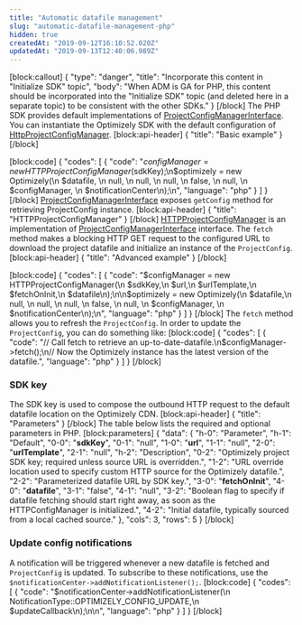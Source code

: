```yaml
---
title: "Automatic datafile management"
slug: "automatic-datafile-management-php"
hidden: true
createdAt: "2019-09-12T16:10:52.020Z"
updatedAt: "2019-09-13T12:40:06.989Z"
---
```

[block:callout]
{
  "type": "danger",
  "title": "Incorporate this content in \"Initialize SDK\" topic",
  "body": "When ADM is GA for PHP, this content should be incorporated into the \"Initialize SDK\" topic (and deleted here in a separate topic) to be consistent with the other SDKs."
}
[/block]
The PHP SDK provides default implementations of  [ProjectConfigManagerInterface](https://github.com/optimizely/php-sdk/blob/master/src/Optimizely/ProjectConfigManager/ProjectConfigManagerInterface.php). 
You can instantiate the Optimizely SDK with the default configuration of [HttpProjectConfigManager](https://staging-optimizely-parent.readme.io/staging-optimizely-full-stack/docs/php-datafile-manager#section-httpprojectconfigmanager).
[block:api-header]
{
  "title": "Basic example"
}
[/block]

[block:code]
{
  "codes": [
    {
      "code": "$configManager = new HTTPProjectConfigManager($sdkKey);\n$optimizely = new Optimizely(\n  $datafile, \n  null, \n  null, \n  null, \n  false, \n  null, \n  $configManager, \n  $notificationCenter\n);\n",
      "language": "php"
    }
  ]
}
[/block]
[ProjectConfigManagerInterface](https://github.com/optimizely/php-sdk/blob/master/src/Optimizely/ProjectConfigManager/ProjectConfigManagerInterface.php) exposes `getConfig` method for retrieving ProjectConfig instance.
[block:api-header]
{
  "title": "HTTPProjectConfigManager"
}
[/block]
[HTTPProjectConfigManager](https://github.com/optimizely/php-sdk/blob/master/src/Optimizely/ProjectConfigManager/HTTPProjectConfigManager.php) is an implementation of [ProjectConfigManagerInterface](https://github.com/optimizely/php-sdk/blob/master/src/Optimizely/ProjectConfigManager/ProjectConfigManagerInterface.php) interface.
The `fetch` method makes a blocking HTTP GET request to the configured URL to download the project datafile and initialize an instance of the `ProjectConfig`.
[block:api-header]
{
  "title": "Advanced example"
}
[/block]

[block:code]
{
  "codes": [
    {
      "code": "$configManager = new HTTPProjectConfigManager(\n  $sdkKey,\n  $url,\n  $urlTemplate,\n  $fetchOnInit,\n  $datafile\n);\n\n$optimizely = new Optimizely(\n  $datafile,\n  null, \n  null, \n  null, \n  false, \n  null, \n  $configManager, \n  $notificationCenter\n);\n",
      "language": "php"
    }
  ]
}
[/block]
The `fetch` method allows you to refresh the `ProjectConfig`. In order to update the `ProjectConfig`, you can do something like:
[block:code]
{
  "codes": [
    {
      "code": "// Call fetch to retrieve an up-to-date-datafile.\n$configManager->fetch();\n// Now the Optimizely instance has the latest version of the datafile.",
      "language": "php"
    }
  ]
}
[/block]
### SDK key

The SDK key is used to compose the outbound HTTP request to the default datafile location on the Optimizely CDN.
[block:api-header]
{
  "title": "Parameters"
}
[/block]
The table below lists the required and optional parameters in PHP.
[block:parameters]
{
  "data": {
    "h-0": "Parameter",
    "h-1": "Default",
    "0-0": "**sdkKey**",
    "0-1": "null",
    "1-0": "**url**",
    "1-1": "null",
    "2-0": "**urlTemplate**",
    "2-1": "null",
    "h-2": "Description",
    "0-2": "Optimizely project SDK key; required unless source URL is overridden.",
    "1-2": "URL override location used to specify custom HTTP source for the Optimizely datafile.",
    "2-2": "Parameterized datafile URL by SDK key.",
    "3-0": "**fetchOnInit**",
    "4-0": "**datafile**",
    "3-1": "false",
    "4-1": "null",
    "3-2": "Boolean flag to specify if datafile fetching should start right away, as soon as the HTTPConfigManager is initialized.",
    "4-2": "Initial datafile, typically sourced from a local cached source."
  },
  "cols": 3,
  "rows": 5
}
[/block]
### Update config notifications

A notification will be triggered whenever a new datafile is fetched and `ProjectConfig` is updated. To subscribe to these notifications, use the `$notificationCenter->addNotificationListener();`.
[block:code]
{
  "codes": [
    {
      "code": "$notificationCenter->addNotificationListener(\n   NotificationType::OPTIMIZELY_CONFIG_UPDATE,\n   $updateCallback\n);\n\n",
      "language": "php"
    }
  ]
}
[/block]